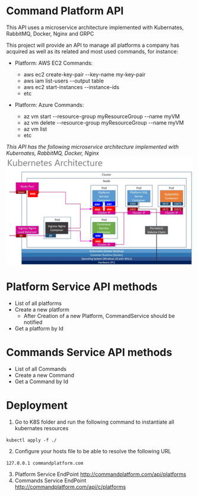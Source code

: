 # Command Platform API

This API uses a microservice architecture implemented with Kubernates, RabbitMQ, Docker, Nginx and GRPC

This project will provide an API to manage all platforms a company has acquired as well as its related and most used commands, for instance: 
- Platform: AWS EC2
  Commands:
  * aws ec2 create-key-pair --key-name my-key-pair
  * aws iam list-users --output table
  * aws ec2 start-instances --instance-ids <value>
  * etc

- Platform: Azure
  Commands:
  * az vm start --resource-group myResourceGroup --name myVM
  * az vm delete --resource-group myResourceGroup --name myVM
  * az vm list
  * etc

*This API has the following microservice architecture implemented with Kubernates, RabbitMQ, Docker, Nginx*
![](./Assets/Architecture.png)

# Platform Service API methods
- List of all platforms
- Create a new platform
  - After Creation of a new Platform, CommandService should be notified
- Get a platform by Id

# Commands Service API methods
- List of all Commands
- Create a new Command
- Get a Command by Id
  
# Deployment

1. Go to K8S folder and run the following command to instantiate all kubernates resources

`kubectl apply -f ./`

2. Configure your hosts file to be able to resolve the following URL
   
  `127.0.0.1 commandplatform.com`
  
3. Platform Service EndPoint
    http://commandplatform.com/api/platforms
4. Commands Service EndPoint
    http://commandplatform.com/api/c/platforms



